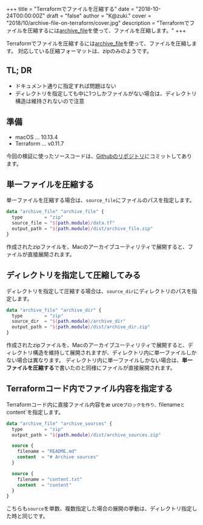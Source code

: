 +++
title = "Terraformでファイルを圧縮する"
date = "2018-10-24T00:00:00Z"
draft = "false"
author = "K@zuki."
cover = "2018/10/archive-file-on-terraform/cover.jpg"
description = "Terraformでファイルを圧縮するには[archive_file](https://www.terraform.io/docs/providers/archive/d/archive_file.html)を使って、ファイルを圧縮します。"
+++

Terraformでファイルを圧縮するには[archive_file](https://www.terraform.io/docs/providers/archive/d/archive_file.html)を使って、ファイルを圧縮します。
対応している圧縮フォーマットは、zipのみのようです。

## TL; DR
* ドキュメント通りに指定すれば問題はない
* ディレクトリを指定しても中に1つしかファイルがない場合は、ディレクトリ構造は維持されないので注意

## 準備
* macOS ... 10.13.4
* Terraform ... v0.11.7

今回の検証に使ったソースコードは、[Githubのリポジトリ](https://github.com/corrupt952/terraform_archive_file)にコミットしてあります。

## 単一ファイルを圧縮する
単一ファイルを圧縮する場合は、`source_file`にファイルのパスを指定します。

```terraform
data "archive_file" "archive_file" {
  type        = "zip"
  source_file = "${path.module}/data.tf"
  output_path = "${path.module}/dist/archive_file.zip"
}
```

作成されたzipファイルを、Macのアーカイブユーティリティで展開すると、ファイルが直接展開されます。

## ディレクトリを指定して圧縮してみる
ディレクトリを指定して圧縮する場合は、`source_dir`にディレクトリのパスを指定します。

```terraform
data "archive_file" "archive_dir" {
  type        = "zip"
  source_dir  = "${path.module}/archive_dir"
  output_path = "${path.module}/dist/archive_dir.zip"
}
```

作成されたzipファイルを、Macのアーカイブユーティリティで展開すると、ディレクトリ構造を維持して展開されますが、ディレクトリ内に単一ファイルしかない場合は異なります。
ディレクトリ内に単一ファイルしかない場合は、**単一ファイルを圧縮する**で書いたのと同様にファイルが直接展開されます。

## Terraformコード内でファイル内容を指定する
Terraformコード内に直接ファイル内容をæ
urce`ブロックを作り、`filename`と`content`を指定します。

```terraform
data "archive_file" "archive_sources" {
  type        = "zip"
  output_path = "${path.module}/dist/archive_sources.zip"

  source {
    filename = "README.md"
    content  = "# Archive sources"
  }

  source {
    filename = "content.txt"
    content  = "content"
  }
}
```

こちらも`source`を単数、複数指定した場合の展開の挙動は、ディレクトリ指定した時と同じです。
